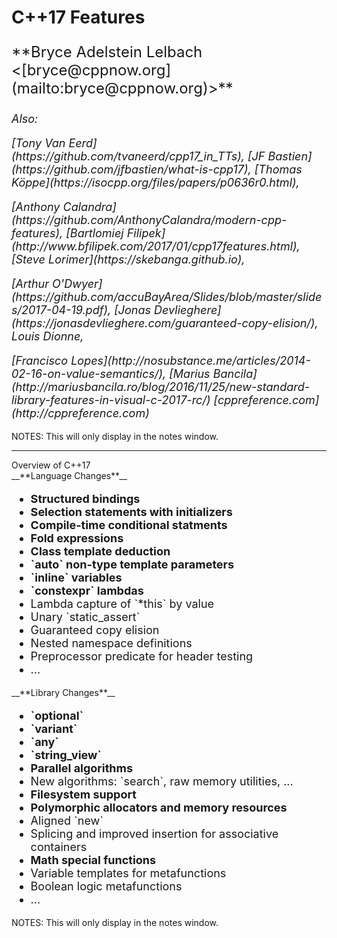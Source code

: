 # C++17 Features 

<p style="font-size: 24px;">
**Bryce Adelstein Lelbach &lt;[bryce@cppnow.org](mailto:bryce@cppnow.org)&gt;**</small>
</p>

<i>
<p style="font-size: 18px;">
Also:
</p>

<p style="font-size: 18px;">
[Tony Van Eerd](https://github.com/tvaneerd/cpp17_in_TTs),
[JF Bastien](https://github.com/jfbastien/what-is-cpp17),
[Thomas K&ouml;ppe](https://isocpp.org/files/papers/p0636r0.html),
</p>

<p style="font-size: 18px;">
[Anthony Calandra](https://github.com/AnthonyCalandra/modern-cpp-features),
[Bartlomiej Filipek](http://www.bfilipek.com/2017/01/cpp17features.html),
[Steve Lorimer](https://skebanga.github.io),
</p>

<p style="font-size: 18px;">
[Arthur O'Dwyer](https://github.com/accuBayArea/Slides/blob/master/slides/2017-04-19.pdf),
[Jonas Devlieghere](https://jonasdevlieghere.com/guaranteed-copy-elision/),
Louis Dionne,
</p>

<p style="font-size: 18px;">
[Francisco Lopes](http://nosubstance.me/articles/2014-02-16-on-value-semantics/),
[Marius Bancila](http://mariusbancila.ro/blog/2016/11/25/new-standard-library-features-in-visual-c-2017-rc/)
<!-- http://en.cppreference.com/w/cpp/utility/variant/visit -->
[cppreference.com](http://cppreference.com)
</p>
</i>

NOTES:
This will only display in the notes window.

---

<div class="slide-title">Overview of C++17</div>

<div class="left">
__**Language Changes**__

<ul style="font-size: 18px;">
<li><b>Structured bindings</b></li>                    <!-- `auto [a, b, c] = S` -->
<li><b>Selection statements with initializers</b></li> <!-- `if`/`switch (`<i><code>init</code></i>`;` <i><code>cond</code></i>`)`) -->
<li><b>Compile-time conditional statments</b></li>     <!-- `if constexpr` -->
<li><b>Fold expressions</b></li>                       <!-- `(args + ...)` -->
<li><b>Class template deduction</b></li>               <!-- ??? -->
<li><b>`auto` non-type template parameters</b></li>    <!-- `template <auto N>` -->
<li><b>`inline` variables</b></li>                     <!-- ??? -->
<li><b>`constexpr` lambdas</b></li>                    <!-- ??? -->
<li>Lambda capture of `*this` by value</li>            <!-- ??? -->
<li>Unary `static_assert`</li>                         <!-- `static_assert(`<i><code>expr</code></i>`)` -->
<li>Guaranteed copy elision</li>                       <!-- ??? -->
<li>Nested namespace definitions</li>                  <!-- `namespace A::B::C {}` -->
<li>Preprocessor predicate for header testing</li>     <!-- <span class="hljs-override hljs-meta">__has_include</span> -->
<!-- <li>Attributes to control (some) warnings</li> -->        <!-- `[[fallthrough]]`, `[[nodiscard]]` and `[[maybe_unused]]` -->
<li>...</li>
</ul>
</div>

<div class="right">
__**Library Changes**__

<ul style="font-size: 18px;">
<li><b>`optional`</b></li>                                          <!-- ??? -->
<li><b>`variant`</b></li>                                           <!-- ??? -->
<li><b>`any`</b></li>                                               <!-- ??? -->
<li><b>`string_view`</b></li>                                       <!-- ??? -->
<li><b>Parallel algorithms</b></li>                                 <!-- ??? -->
<li>New algorithms: `search`, raw memory utilities, ...</li>        <!-- ??? -->
<li><b>Filesystem support</b></li>                                  <!-- ??? -->
<li><b>Polymorphic allocators and memory resources</b></li>         <!-- ??? -->
<li>Aligned `new`</li>                                              <!-- ??? -->
<li>Splicing and improved insertion for associative containers</li> <!-- ??? -->
<li><b>Math special functions</b></li>                              <!-- ??? -->
<!-- <li>`Callable` invocation facilities</li> -->                          <!-- `invoke`, `apply` and `is_callable<>` -->
<li>Variable templates for metafunctions</li>                       <!-- `*_v<>` -->
<li>Boolean logic metafunctions</li>                                <!-- `conjunction<>`, `disjunction<>` and `negation<>` -->
<li>...</li>
</ul>
</div>

NOTES:
This will only display in the notes window.

